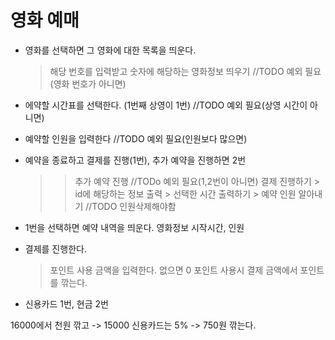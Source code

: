 # 영화 예매

* 영화를 선택하면 그 영화에 대한 목록을 띄운다.
    > 해당 번호를 입력받고 숫자에 해당하는 영화정보 띄우기 //TODO 예외 필요(영화 번호가 아니면)


* 에약할 시간표를 선택한다. (1번째 상영이 1번) //TODO 예외 필요(상영 시간이 아니면)
* 예약할 인원을 입력한다 //TODO 예외 필요(인원보다 많으면)
* 예약을 종료하고 결제를 진행(1번), 추가 예약을 진행하면 2번
    >> 추가 예약 진행 //TODo 예외 필요(1,2번이 아니면)
    >> 결제 진행하기
        > id에 해당하는 정보 출력
        > 선택한 시간 출력하기
        > 예약 인원 알아내기 //TODO 인원삭제해야함
* 1번을 선택하면 예약 내역을 띄운다.
    영화정보 시작시간, 인원

* 결제를 진행한다.
    > 포인트 사용 금액을 입력한다. 없으면 0
    포인트 사용시 결제 금액에서 포인트를 깎는다.

* 신용카드 1번, 현금 2번

16000에서 천원 깎고 -> 15000 신용카드는 5% -> 750원 깎는다.